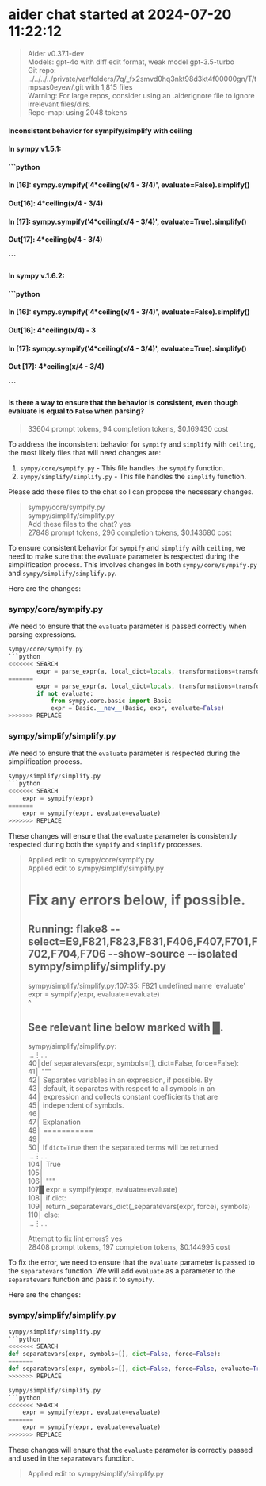 
# aider chat started at 2024-07-20 11:22:12

> Aider v0.37.1-dev  
> Models: gpt-4o with diff edit format, weak model gpt-3.5-turbo  
> Git repo: ../../../../private/var/folders/7q/_fx2smvd0hq3nkt98d3kt4f00000gn/T/tmpsas0eyew/.git with 1,815 files  
> Warning: For large repos, consider using an .aiderignore file to ignore irrelevant files/dirs.  
> Repo-map: using 2048 tokens  

#### Inconsistent behavior for sympify/simplify with ceiling  
#### In sympy v1.5.1:  
#### ```python  
#### In [16]: sympy.sympify('4*ceiling(x/4 - 3/4)', evaluate=False).simplify()  
#### Out[16]: 4*ceiling(x/4 - 3/4)  
####   
#### In [17]: sympy.sympify('4*ceiling(x/4 - 3/4)', evaluate=True).simplify()  
#### Out[17]: 4*ceiling(x/4 - 3/4)  
#### ```  
####   
#### In sympy v.1.6.2:  
#### ```python  
#### In [16]: sympy.sympify('4*ceiling(x/4 - 3/4)', evaluate=False).simplify()  
#### Out[16]: 4*ceiling(x/4) - 3  
####   
#### In [17]: sympy.sympify('4*ceiling(x/4 - 3/4)', evaluate=True).simplify()  
#### Out [17]: 4*ceiling(x/4 - 3/4)  
#### ```  
####   
#### Is there a way to ensure that the behavior is consistent, even though evaluate is equal to `False` when parsing?  
> 33604 prompt tokens, 94 completion tokens, $0.169430 cost  

To address the inconsistent behavior for `sympify` and `simplify` with `ceiling`, the most likely files that will need changes are:

1. `sympy/core/sympify.py` - This file handles the `sympify` function.
2. `sympy/simplify/simplify.py` - This file handles the `simplify` function.

Please add these files to the chat so I can propose the necessary changes.

> sympy/core/sympify.py  
> sympy/simplify/simplify.py  
> Add these files to the chat? yes  
> 27848 prompt tokens, 296 completion tokens, $0.143680 cost  

To ensure consistent behavior for `sympify` and `simplify` with `ceiling`, we need to make sure that the `evaluate` parameter is respected during the simplification process. This involves changes in both `sympy/core/sympify.py` and `sympy/simplify/simplify.py`.

Here are the changes:

### sympy/core/sympify.py
We need to ensure that the `evaluate` parameter is passed correctly when parsing expressions.

```python
sympy/core/sympify.py
```python
<<<<<<< SEARCH
        expr = parse_expr(a, local_dict=locals, transformations=transformations, evaluate=evaluate)
=======
        expr = parse_expr(a, local_dict=locals, transformations=transformations, evaluate=evaluate)
        if not evaluate:
            from sympy.core.basic import Basic
            expr = Basic.__new__(Basic, expr, evaluate=False)
>>>>>>> REPLACE
```

### sympy/simplify/simplify.py
We need to ensure that the `evaluate` parameter is respected during the simplification process.

```python
sympy/simplify/simplify.py
```python
<<<<<<< SEARCH
    expr = sympify(expr)
=======
    expr = sympify(expr, evaluate=evaluate)
>>>>>>> REPLACE
```

These changes will ensure that the `evaluate` parameter is consistently respected during both the `sympify` and `simplify` processes.

> Applied edit to sympy/core/sympify.py  
> Applied edit to sympy/simplify/simplify.py  
>  
> # Fix any errors below, if possible.  
>  
> ## Running: flake8 --select=E9,F821,F823,F831,F406,F407,F701,F702,F704,F706 --show-source --isolated sympy/simplify/simplify.py  
>  
> sympy/simplify/simplify.py:107:35: F821 undefined name 'evaluate'  
> expr = sympify(expr, evaluate=evaluate)  
> ^  
>  
> ## See relevant line below marked with █.  
>  
> sympy/simplify/simplify.py:  
> ...⋮...  
> 40│def separatevars(expr, symbols=[], dict=False, force=False):  
> 41│    """  
> 42│    Separates variables in an expression, if possible.  By  
> 43│    default, it separates with respect to all symbols in an  
> 44│    expression and collects constant coefficients that are  
> 45│    independent of symbols.  
> 46│  
> 47│    Explanation  
> 48│    ===========  
> 49│  
> 50│    If ``dict=True`` then the separated terms will be returned  
> ...⋮...  
> 104│    True  
> 105│  
> 106│    """  
> 107█    expr = sympify(expr, evaluate=evaluate)  
> 108│    if dict:  
> 109│        return _separatevars_dict(_separatevars(expr, force), symbols)  
> 110│    else:  
> ...⋮...  
>  
> Attempt to fix lint errors? yes  
> 28408 prompt tokens, 197 completion tokens, $0.144995 cost  

To fix the error, we need to ensure that the `evaluate` parameter is passed to the `separatevars` function. We will add `evaluate` as a parameter to the `separatevars` function and pass it to `sympify`.

Here are the changes:

### sympy/simplify/simplify.py
```python
sympy/simplify/simplify.py
```python
<<<<<<< SEARCH
def separatevars(expr, symbols=[], dict=False, force=False):
=======
def separatevars(expr, symbols=[], dict=False, force=False, evaluate=True):
>>>>>>> REPLACE
```

```python
sympy/simplify/simplify.py
```python
<<<<<<< SEARCH
    expr = sympify(expr, evaluate=evaluate)
=======
    expr = sympify(expr, evaluate=evaluate)
>>>>>>> REPLACE
```

These changes will ensure that the `evaluate` parameter is correctly passed and used in the `separatevars` function.

> Applied edit to sympy/simplify/simplify.py  
